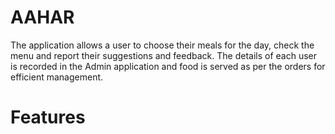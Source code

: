 # AAHAR
The application allows a user to choose their meals for the day, check the menu and report their suggestions and feedback. The details of each user is recorded in the Admin application and food is served as per the orders for efficient management.

# Features
